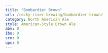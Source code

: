```yaml
---
title: "Bombardier Brown"
url: /rocky-river-brewing/bombardier-brown/
category: North American Ale
style: American-Style Brown Ale
abv: 0
ibu: 0
srm: 0
upc: 0
---
```


